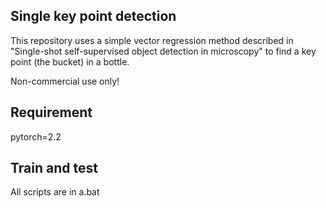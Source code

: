 ## Single key point detection

This repository uses a simple vector regression method described in "Single-shot self-supervised object detection in microscopy" to find a key point (the bucket) in a bottle.

Non-commercial use only!

## Requirement

pytorch=2.2

## Train and test

All scripts are in a.bat

